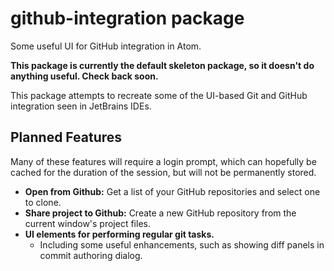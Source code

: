 # github-integration package

Some useful UI for GitHub integration in Atom.

**This package is currently the default skeleton package, so it doesn't do
anything useful. Check back soon.**

This package attempts to recreate some of the UI-based Git and GitHub
integration seen in JetBrains IDEs.

## Planned Features

Many of these features will require a login prompt, which can hopefully be
cached for the duration of the session, but will not be permanently stored.

* **Open from Github:** Get a list of your GitHub repositories and select one
to clone.
* **Share project to Github:** Create a new GitHub repository from the current
window's project files.
* **UI elements for performing regular git tasks.**
    * Including some useful enhancements, such as showing diff panels in commit
    authoring dialog.
